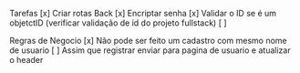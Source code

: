 Tarefas
[x] Criar rotas Back
[x] Encriptar senha
[x] Validar o ID se é um objetctID (verificar validação de id do projeto fullstack)
[ ]

Regras de Negocio
[x] Não pode ser feito um cadastro com mesmo nome de usuario
[ ] Assim que registrar enviar para pagina de usuario e atualizar o header
